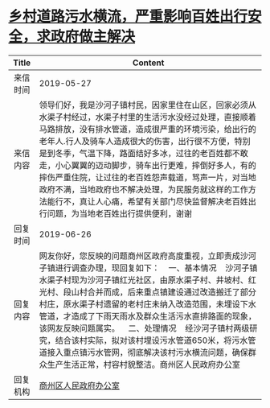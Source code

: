 # <a href="http://www.shangluo.gov.cn/zmhd/ldxxxx.jsp?urltype=leadermail.LeaderMailContentUrl&wbtreeid=1112&leadermailid=5288">乡村道路污水横流，严重影响百姓出行安全，求政府做主解决</a>
| Title |                                                                                                                                          Content                                                                                                                                          |
|:-----:|-------------------------------------------------------------------------------------------------------------------------------------------------------------------------------------------------------------------------------------------------------------------------------------------|
| 来信时间  | 2019-05-27                                                                                                                                                                                                                                                                                |
| 来信内容  | 领导们好，我是沙河子镇村民，因家里住在山区，回家必须从水渠子村经过，水渠子村里的生活污水没经过处理，直接顺着马路排放，没有排水管道，造成很严重的环境污染，给出行的老年人.行人及骑车人造成很大的伤害，出行很不方便，特别是到冬季，气温下降，路面结好多冰，过往的老百姓都不敢走，小心翼翼的迈动脚步，骑车出行更难，摔倒好多人，有的摔伤严重住院，让过往的老百姓怨声载道，骂声一片，对当地政府不满，当地政府也不解决处理，为民服务就这样的工作方法能行不，真让人心痛，希望有关部门尽快监督解决老百姓出行问题，为当地老百姓出行提供便利，谢谢                     |
| 回复时间  | 2019-06-26                                                                                                                                                                                                                                                                                |
| 回复内容  | 网友你好，您反映的问题商州区政府高度重视，立即责成沙河子镇进行调查办理，现回复如下：    一、基本情况    沙河子镇水渠子村现为沙河子镇红光社区，由原水渠子村、井坡村、红光村、段山村合并而成，后来重点镇建设通过改造搬迁了部分村庄，原水渠子村遗留的老村庄未纳入改造范围，未埋设下水管道，才造成了下雨天雨水及群众生活污水直排路面的现象，该网友反映问题属实。    二、处理情况    经沙河子镇村两级研究，结合该村实际，拟对该村埋设污水管道650米，将污水管道接入重点镇污水管网，彻底解决该村污水横流问题，确保群众生产生活正常，村容村貌整洁。商州区人民政府办公室 |
| 回复机构  | <a href="../../categories/agencies/商州区人民政府办公室.md">商州区人民政府办公室</a>                                                                                                                                                                                                                            |